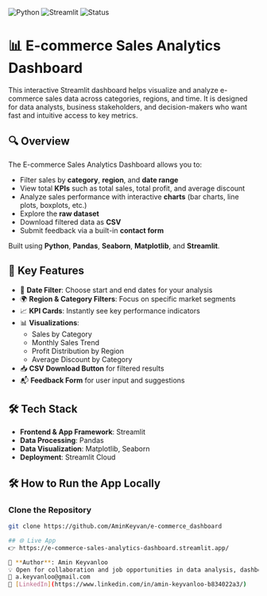![Python](https://img.shields.io/badge/Python-3.10-blue)
![Streamlit](https://img.shields.io/badge/Streamlit-1.35-orange)
![Status](https://img.shields.io/badge/status-deployed-brightgreen)


# 📊 E-commerce Sales Analytics Dashboard

This interactive Streamlit dashboard helps visualize and analyze e-commerce sales data across categories, regions, and time. It is designed for data analysts, business stakeholders, and decision-makers who want fast and intuitive access to key metrics.

## 🔍 Overview

The E-commerce Sales Analytics Dashboard allows you to:

- Filter sales by **category**, **region**, and **date range**
- View total **KPIs** such as total sales, total profit, and average discount
- Analyze sales performance with interactive **charts** (bar charts, line plots, boxplots, etc.)
- Explore the **raw dataset**
- Download filtered data as **CSV**
- Submit feedback via a built-in **contact form**

Built using **Python**, **Pandas**, **Seaborn**, **Matplotlib**, and **Streamlit**.

## 📌 Key Features

- 📅 **Date Filter**: Choose start and end dates for your analysis
- 🌍 **Region & Category Filters**: Focus on specific market segments
- 📈 **KPI Cards**: Instantly see key performance indicators
- 📊 **Visualizations**:
  - Sales by Category
  - Monthly Sales Trend
  - Profit Distribution by Region
  - Average Discount by Category
- 📥 **CSV Download Button** for filtered results
- 📬 **Feedback Form** for user input and suggestions

## 🛠️ Tech Stack

- **Frontend & App Framework**: Streamlit
- **Data Processing**: Pandas
- **Data Visualization**: Matplotlib, Seaborn
- **Deployment**: Streamlit Cloud

## 🛠 How to Run the App Locally

### Clone the Repository

```bash
git clone https://github.com/AminKeyvan/e-commerce_dashboard

## 🌐 Live App
👉 https://e-commerce-sales-analytics-dashboard.streamlit.app/

👤 **Author**: Amin Keyvanloo
💡 Open for collaboration and job opportunities in data analysis, dashboard design, and cultural heritage tech.
📧 a.keyvanloo@gmail.com 
🔗 [LinkedIn](https://www.linkedin.com/in/amin-keyvanloo-b834022a3/)
